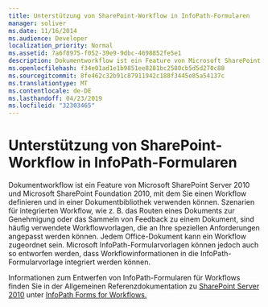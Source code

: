 ```yaml
---
title: Unterstützung von SharePoint-Workflow in InfoPath-Formularen
manager: soliver
ms.date: 11/16/2014
ms.audience: Developer
localization_priority: Normal
ms.assetid: 7a6f8975-f052-39e9-9dbc-4698852fe5e1
description: Dokumentworkflow ist ein Feature von Microsoft SharePoint Server 2010 und Microsoft SharePoint Foundation 2010, mit dem Sie einen Workflow definieren und in einer Dokumentbibliothek verwenden können. Szenarien für integrierten Workflow, wie z. B. das Routen eines Dokuments zur Genehmigung oder das Sammeln von Feedback zu einem Dokument, sind häufig verwendete Workflowvorlagen, die an Ihre speziellen Anforderungen angepasst werden können. Jedem Office-Dokument kann ein Workflow zugeordnet sein. Microsoft InfoPath-Formularvorlagen können jedoch auch so entworfen werden, dass Workflowinformationen in die InfoPath-Formularvorlage integriert werden können.
ms.openlocfilehash: f34e01ad1e1b9851ee8281bc2580cb5d5d270c88
ms.sourcegitcommit: 8fe462c32b91c87911942c188f3445e85a54137c
ms.translationtype: MT
ms.contentlocale: de-DE
ms.lasthandoff: 04/23/2019
ms.locfileid: "32303465"
---
```

# <a name="sharepoint-workflow-support-in-infopath-forms"></a>Unterstützung von SharePoint-Workflow in InfoPath-Formularen

Dokumentworkflow ist ein Feature von Microsoft SharePoint Server 2010 und Microsoft SharePoint Foundation 2010, mit dem Sie einen Workflow definieren und in einer Dokumentbibliothek verwenden können. Szenarien für integrierten Workflow, wie z. B. das Routen eines Dokuments zur Genehmigung oder das Sammeln von Feedback zu einem Dokument, sind häufig verwendete Workflowvorlagen, die an Ihre speziellen Anforderungen angepasst werden können. Jedem Office-Dokument kann ein Workflow zugeordnet sein. Microsoft InfoPath-Formularvorlagen können jedoch auch so entworfen werden, dass Workflowinformationen in die InfoPath-Formularvorlage integriert werden können. 
  
Informationen zum Entwerfen von InfoPath-Formularen für Workflows finden Sie in der Allgemeinen Referenzdokumentation zu [SharePoint Server 2010](https://msdn.microsoft.com/library/b3bf6083-997f-48c3-9ea3-e351439699ba%28Office.15%29.aspx) unter [InfoPath Forms for Workflows.](https://msdn.microsoft.com/library/f2b0423e-22d7-485f-a723-19fa68759ef3%28Office.15%29.aspx) 
  

